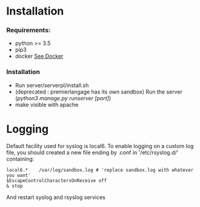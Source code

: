 # Installation

### Requirements:

- python >= 3.5
- pip3
- docker [See Docker](https://docs.docker.com/engine/installation/linux/docker-ce/debian/)

### Installation

- Run server/serverpl/install.sh
- (deprecated : premierlangage has its own sandbox) Run the server (*python3 manage.py runserver [port]*)
- make visible with apache 


# Logging

Default facility used for syslog is local6.
To enable logging on a custom log file, you should created a new file ending by .conf in '/etc/rsyslog.d/' containing:

```
local6.*	/var/log/sandbox.log # 'replace sandbox.log with whatever you want'
$EscapeControlCharactersOnReceive off
& stop
```

And restart syslog and rsyslog services
